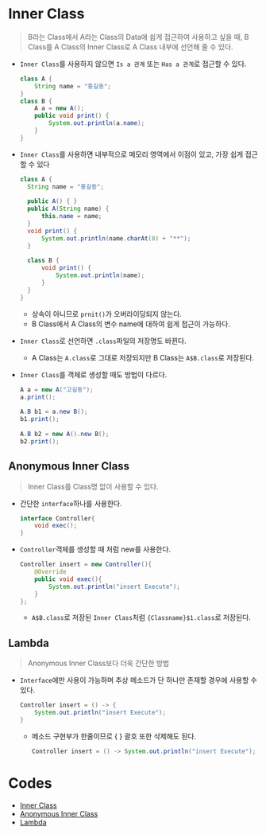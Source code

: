 # Inner Class

> B라는 Class에서 A라는 Class의 Data에 쉽게 접근하여 사용하고 싶을 때, B Class를 A Class의 Inner Class로 A Class 내부에 선언해 줄 수 있다.

* `Inner Class`를 사용하지 않으면 `Is a 관계` 또는 `Has a 관계`로 접근할 수 있다.

  ```java
  class A {
      String name = "홍길동";
  }
  class B {
      A a = new A();
      public void print() {
          System.out.println(a.name);
      }
  }
  ```

* `Inner Class`를 사용하면 내부적으로 메모리 영역에서 이점이 있고, 가장 쉽게 접근할 수 있다

  ```java
  class A {
  	String name = "홍길동";
  	
  	public A() { }
  	public A(String name) {
  		this.name = name;
  	}
  	void print() {
  		System.out.println(name.charAt(0) + "**");
  	}
  	
  	class B {
  		void print() {
  			System.out.println(name);
  		}
  	}
  }
  ```

  * 상속이 아니므로 `prnit()`가 오버라이딩되지 않는다.
  * B Class에서 A Class의 변수 name에 대하여 쉽게 접근이 가능하다.

* `Inner Class`로 선언하면 `.class`파일의 저장명도 바뀐다.

  * A Class는 `A.class`로 그대로 저장되지만 B Class는 `A$B.class`로 저장된다.

* `Inner Class`를 객체로 생성할 때도 방법이 다르다.

  ```java
  A a = new A("고길동");
  a.print();
  		
  A.B b1 = a.new B();
  b1.print();
  		
  A.B b2 = new A().new B();
  b2.print();
  ```

## Anonymous Inner Class

> Inner Class를 Class명 없이 사용할 수 있다.

* 간단한 `interface`하나를 사용한다.

  ```java
  interface Controller{
      void exec();
  }
  ```

* `Controller`객체를 생성할 때 처럼 new를 사용한다.

  ```java
  Controller insert = new Controller(){
      @Override
      public void exec(){
          System.out.println("insert Execute");
      }
  };
  ```

  * `A$B.class`로 저장된 `Inner Class`처럼 `{Classname}$1.class`로 저장된다.

## Lambda

> Anonymous Inner Class보다 더욱 간단한 방법

* `Interface`에만 사용이 가능하며 추상 메소드가 단 하나만 존재할 경우에 사용할 수 있다.

  ```java
  Controller insert = () -> {
      System.out.println("insert Execute");
  }
  ```

  * 메소드 구현부가 한줄이므로 { } 괄호 또한 삭제해도 된다.

    ```java
    Controller insert = () -> System.out.println("insert Execute");
    ```

# Codes

* [Inner Class](https://github.com/TunaHG/Java_Programming/blob/master/src/Day09/Test02_inner.java)
* [Anonymous Inner Class](https://github.com/TunaHG/Java_Programming/blob/master/src/Day09/Test03_anony.java)
* [Lambda](https://github.com/TunaHG/Java_Programming/blob/master/src/Day09/Test04_lambda.java)